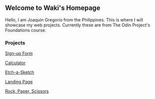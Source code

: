 ## Welcome to Waki's Homepage

Hello, I am Joaquin Gregorio from the Philippines. This is where I will showcase my web projects. Currently these are from The Odin Project's Foundations course.

### Projects

[Sign-up Form](signup-form)

[Calculator](calculator)

[Etch-a-Sketch](etch-a-sketch)

[Landing Page](landing-page)

[Rock, Paper, Scissors](rock-paper-scissors)

<!---
You can use the [editor on GitHub](https://github.com/wakig/wakig.github.io/edit/master/index.md) to maintain and preview the content for your website in Markdown files.

Whenever you commit to this repository, GitHub Pages will run [Jekyll](https://jekyllrb.com/) to rebuild the pages in your site, from the content in your Markdown files.

### Markdown

Markdown is a lightweight and easy-to-use syntax for styling your writing. It includes conventions for

```markdown
Syntax highlighted code block

# Header 1
## Header 2
### Header 3

- Bulleted
- List

1. Numbered
2. List

**Bold** and _Italic_ and `Code` text

[Link](url) and ![Image](src)
```

For more details see [GitHub Flavored Markdown](https://guides.github.com/features/mastering-markdown/).

### Jekyll Themes

Your Pages site will use the layout and styles from the Jekyll theme you have selected in your [repository settings](https://github.com/wakig/wakig.github.io/settings). The name of this theme is saved in the Jekyll `_config.yml` configuration file.

### Support or Contact

Having trouble with Pages? Check out our [documentation](https://help.github.com/categories/github-pages-basics/) or [contact support](https://github.com/contact) and we’ll help you sort it out.
--->
